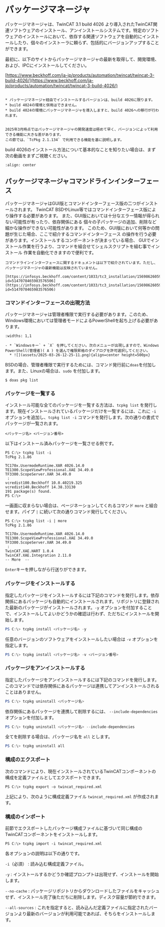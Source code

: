 # パッケージマネージャ

パッケージマネージャは、TwinCAT 3.1 build 4026 より導入されたTwinCAT関連ソフトウェアのインストール、アンインストールシステムです。特定のソフトウェアのインストールにおいて、依存する関連ソフトウェアを自動的にインストールしたり、個々のインストーラに頼らず、包括的にバージョンアップすることができます。

最初に、以下のサイトからパッケージマネージャの最新を取得して、開発環境、および、IPCにインストールしてください。

[https://www.beckhoff.com/ja-jp/products/automation/twincat/twincat-3-build-4026/](https://www.beckhoff.com/ja-jp/products/automation/twincat/twincat-3-build-4026/)

```{warning}

* パッケージマネージャ経由でインストールするバージョンは、build 4026に限ります。
* build 4024の環境と併用はできません。
* build 4024の環境にパッケージマネージャを導入しますと、build 4026への移行が行われます。
```

```{warning}

2025年3月時点ではパッケージマネージャの開発速度は極めて早く、バージョンによって利用できる機能に大きな差があります。
この節では、`TcPkg 2.1.134` で利用できる機能を基に説明します。
```


build 4026のインストール方法について基本的なことを知りたい場合は、まず次の動画をまずご視聴ください。


```{youtube} msYKl4Bjzio
:align: center
```

## パッケージマネージャコマンドラインインターフェース

パッケージマネージャはGUI版とコマンドインターフェース版の二つがインストールされます。
TwinCAT BSDやLinux等ではコマンドインターフェース版により操作する必要があります。
また、GUI版においては十分なエラー情報が得られない可能性が有ったり、依存関係にある
個々の子パッケージの追加、削除など細かな操作ができない可能性があります。
このため、GUI版において何等かの問題が生じた場合、ここで紹介するコマンドインターフェース
の操作を行う必要があります。インストールするコンポーネントが決まっている場合、
GUIでインストール作業を行うより、コマンドを組合せてシェルスクリプトを組む事でインストール
作業を自動化できますので便利です。

```{note}
コマンドラインインターフェースに関するドキュメントは以下で紹介されています。ただし、パッケージマネージャの最新機能は反映されていません。

[https://infosys.beckhoff.com/content/1033/tc3_installation/15698626059.html?id=5147078465983576506](https://infosys.beckhoff.com/content/1033/tc3_installation/15698626059.html?id=5147078465983576506)
```

### コマンドインターフェースの出現方法

パッケージマネージャは管理者権限で実行する必要があります。このため、Windows環境においては管理者モードによるPowerShellを起ち上げる必要があります。

```{list-table}
:widths: 1,1

- * `Windowsキー` + `X` を押してください。次のメニューが出現しますので、Windows PowerShell(管理者)( A ) を選んで権限昇格のダイアログを許可選択してください。
  * ![](assets/2025-03-26-12-25-11.png){align=center height=500px}
```

BSDの場合、管理者権限で実行するためには、コマンド発行前に`doas`を付加します。また、Linuxの場合は、`sudo` を付加します。

```{code-block}
$ doas pkg list
```

### パッケージを一覧する

インストール可能な全てのパッケージを一覧する方法は、`tcpkg list` を発行します。現在インストールされているパッケージだけを一覧するには、これに `-i` オプションを追加し、`tcpkg list -i` コマンドを発行します。次の通りの書式でパッケージが一覧されます。

```
<パッケージ名> <バージョン番号>
```

以下はインストール済みパッケージを一覧させる例です。

```{code-block} powershell
PS C:\> tcpkg list -i
TcPkg 2.1.86

TC170x.UsermodeRuntime.XAR 4026.14.0
TE1300.ScopeViewProfessional.XAE 34.49.0
TF3300.ScopeServer.XAR 34.49.0
 :
vcredist100.Beckhoff 10.0.40219.325
vcredist140.Beckhoff 14.38.33130
191 package(s) found.
PS C:\>
```

一画面に収まらない場合は、ページネーションしてくれるコマンド `more` と組合せます。パイプ `|` に続いて次の通りコマンド発行してください。

```{code-block} powershell
PS C:\> tcpkg list -i | more
TcPkg 2.1.86

TC170x.UsermodeRuntime.XAR 4026.14.0
TE1300.ScopeViewProfessional.XAE 34.49.0
TF3300.ScopeServer.XAR 34.49.0
 :
TwinCAT.XAE.HART 1.0.4
TwinCAT.XAE.Integration 2.11.0
-- More  --
```

`Enter`キーを押しながら行送りができます。

### パッケージをインストールする

指定したパッケージをインストールするには下記のコマンドを発行します。依存関係にあるパッケージも自動的にインストールされます。リポジトリに登録された最新のパッケージがインストールされます。`-y` オプションを付加することで、インストールしてよいかどうかの確認は行わず、ただちにインストールを開始します。

``` powershell
PS C:\> tcpkg install <パッケージ名> -y
```

任意のバージョンのソフトウェアをインストールしたい場合は `-v` オプションを指定します。

``` powershell
PS C:\> tcpkg install <パッケージ名> -v <バージョン番号>
```

### パッケージをアンインストールする

指定したパッケージをアンインストールするには下記のコマンドを発行します。このコマンドでは依存関係にあるパッケージは連携してアンインストールされることはありません。

``` powershell
PS C:\> tcpkg uninstall <パッケージ名>
```

依存関係にあるパッケージを連携して削除するには、 `--include-dependencies` オプションを付加します。

``` powershell
PS C:\> tcpkg uninstall <パッケージ名> --include-dependencies
```

全てを削除する場合は、パッケージ名を `all` とします。

``` powershell
PS C:\> tcpkg uninstall all
```

### 構成のエクスポート

次のコマンドにより、現在インストールされているTwinCATコンポーネントの構成を定義ファイルとしてエクスポートできます。

```{code-block} powershell
PS C:\> tcpkg export -o twincat_required.xml
```

上記により、次のように構成定義ファイル `twincat_required.xml` が作成されます。

### 構成のインポート

前節でエクスポートしたパッケージ構成ファイルに基づいて同じ構成のTwinCATコンポーネントをインストールします。

```{code-block} powershell
PS C:\> tcpkg import -i twincat_required.xml
```

各オプションの説明は以下の通りです。

`-i`（必須）
    : 読み込む構成定義ファイル。

`-y`
    : インストールするかどうか確認プロンプトは出現せず、インストールを開始します。

`--no-cache`
    : パッケージリポジトリからダウンロードしたファイルをキャッシュせず、インストール完了後ただちに削除します。ディスク容量が節約できます。

`--all-sources`
    : これを指定すると、読み込んだ定義ファイルに指定されたバージョンより最新のバージョンが利用可能であれば、そちらをインストールします。

